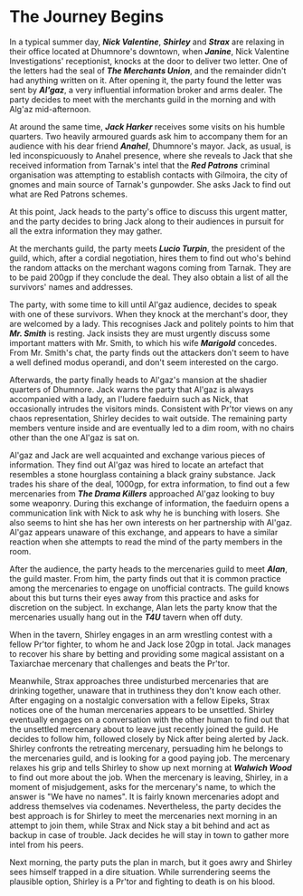 # The Journey Begins

In a typical summer day, ***Nick Valentine***, ***Shirley*** and ***Strax*** are relaxing in their office located at Dhumnore's downtown, when ***Janine***, Nick Valentine Investigations' receptionist, knocks at the door to deliver two letter. One of the letters had the seal of ***The Merchants Union***, and the remainder didn't had anything written on it. After opening it, the party found the letter was sent by ***Al'gaz***, a very influential information broker and arms dealer. The party decides to meet with the merchants guild in the morning and with Alg'az mid-afternoon.

At around the same time, ***Jack Harker*** receives some visits on his humble quarters. Two heavily armoured guards ask him to accompany them for an audience with his dear friend ***Anahel***, Dhumnore's mayor. Jack, as usual, is led inconspicuously to Anahel presence, where she reveals to Jack that she received information from Tarnak's intel that the ***Red Patrons*** criminal organisation was attempting to establish contacts with Gilmoira, the city of gnomes and main source of Tarnak's gunpowder. She asks Jack to find out what are Red Patrons schemes.

At this point, Jack heads to the party's office to discuss this urgent matter, and the party decides to bring Jack along to their audiences in pursuit for all the extra information they may gather.

At the merchants guild, the party meets ***Lucio Turpin***, the president of the guild, which, after a cordial negotiation, hires them to find out who's behind the random attacks on the merchant wagons coming from Tarnak. They are to be paid 200gp if they conclude the deal. They also obtain a list of all the survivors' names and addresses.

The party, with some time to kill until Al'gaz audience, decides to speak with one of these survivors. When they knock at the merchant's door, they are welcomed by a lady. This recognises Jack and politely points to him that ***Mr. Smith*** is resting. Jack insists they are must urgently discuss some important matters with Mr. Smith, to which his wife ***Marigold*** concedes. From Mr. Smith's chat, the party finds out the attackers don't seem to have a well defined modus operandi, and don't seem interested on the cargo.

Afterwards, the party finally heads to Al'gaz's mansion at the shadier quarters of Dhumnore. Jack warns the party that Al'gaz is always accompanied with a lady, an I'ludere faeduirn such as Nick, that occasionally intrudes the visitors minds. Consistent with Pr'tor views on any chaos representation, Shirley decides to wait outside. The remaining party members venture inside and are eventually led to a dim room, with no chairs other than the one Al'gaz is sat on.

Al'gaz and Jack are well acquainted and exchange various pieces of information. They find out Al'gaz was hired to locate an artefact that resembles a stone hourglass containing a black grainy substance. Jack trades his share of the deal, 1000gp, for extra information, to find out a few mercenaries from ***The Drama Killers*** approached Al'gaz looking to buy some weaponry. During this exchange of information, the faeduirn opens a communication link with Nick to ask why he is bunching with losers. She also seems to hint she has her own interests on her partnership with Al'gaz. Al'gaz appears unaware of this exchange, and appears to have a similar reaction when she attempts to read the mind of the party members in the room.

After the audience, the party heads to the mercenaries guild to meet ***Alan***, the guild master. From him, the party finds out that it is common practice among the mercenaries to engage on unofficial contracts. The guild knows about this but turns their eyes away from this practice and asks for discretion on the subject. In exchange, Alan lets the party know that the mercenaries usually hang out in the ***T4U*** tavern when off duty.

When in the tavern, Shirley engages in an arm wrestling contest with a fellow Pr'tor fighter, to whom he and Jack lose 20gp in total. Jack manages to recover his share by betting and providing some magical assistant on a Taxiarchae mercenary that challenges and beats the Pr'tor.

Meanwhile, Strax approaches three undisturbed mercenaries that are drinking together, unaware that in truthiness they don't know each other. After engaging on a nostalgic conversation with a fellow Eipeks, Strax notices one of the human mercenaries appears to be unsettled. Shirley eventually engages on a conversation with the other human to find out that the unsettled mercenary about to leave just recently joined the guild. He decides to follow him, followed closely by Nick after being alerted by Jack. Shirley confronts the retreating mercenary, persuading him he belongs to the mercenaries guild, and is looking for a good paying job. The mercenary relaxes his grip and tells Shirley to show up next morning at ***Walwich Wood*** to find out more about the job. When the mercenary is leaving, Shirley, in a moment of misjudgement, asks for the mercenary's name, to which the answer is "We have no names". It is fairly known mercenaries adopt and address themselves via codenames. Nevertheless, the party decides the best approach is for Shirley to meet the mercenaries next morning in an attempt to join them, while Strax and Nick stay a bit behind and act as backup in case of trouble. Jack decides he will stay in town to gather more intel from his peers.

Next morning, the party puts the plan in march, but it goes awry and Shirley sees himself trapped in a dire situation. While surrendering seems the plausible option, Shirley is a Pr'tor and fighting to death is on his blood.